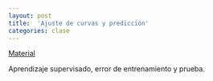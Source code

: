```yaml
---
layout: post
title:  'Ajuste de curvas y predicción'
categories: clase
---
```


[Material](https://db.tt/YOurjE8V)

Aprendizaje supervisado, error de entrenamiento y prueba.
